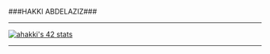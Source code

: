 ###HAKKI ABDELAZIZ###

---

[![ahakki's 42 stats](https://badge.mediaplus.ma/black/ahakki)](https://github.com/oakoudad/badge42)

---
